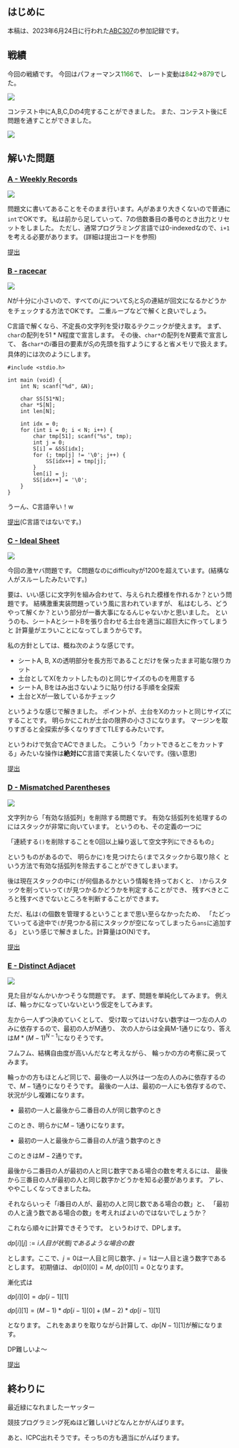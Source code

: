 <!-- KaTex Settings -->
<link rel="stylesheet" href="../katex/katex.css">
<script defer src="../katex/katex.js"></script>
<script defer src="../katex/contrib/auto-render.js"></script>
<script>
document.addEventListener("DOMContentLoaded", function() {
  renderMathInElement(document.body, {
    delimiters: [
      {left: "$$", right: "$$", display: true},
      {left: "$", right: "$", display: false},
    ]
  });
});
</script>

## はじめに
本稿は、2023年6月24日に行われた[ABC307](https://atcoder.jp/contests/abc307)の参加記録です。

## 戦績
今回の戦績です。
今回はパフォーマンス<span style="color: green;">1166</span>で、
レート変動は<span style="color: green;">842</span>-><span style="color: green;">879</span>でした。

![](https://res.cloudinary.com/dqoqdn2sk/image/upload/v1687854754/pictures/abc307/rating-min_gqdmlu.png)

コンテスト中にA,B,C,Dの4完することができました。
また、コンテスト後にE問題を通すことができました。

![](https://res.cloudinary.com/dqoqdn2sk/image/upload/v1687854754/pictures/abc307/submission-min_wnf2bp.png)

## 解いた問題
### [A - Weekly Records](https://atcoder.jp/contests/abc307/tasks/abc307_a)
![](https://res.cloudinary.com/dqoqdn2sk/image/upload/v1687854753/pictures/abc307/A-min_p0hhmg.png)

問題文に書いてあることをそのまま行います。$A_i$があまり大きくないので普通に`int`でOKです。
私は前から足していって、7の倍数番目の番号のとき出力とリセットをしました。
ただし、通常プログラミング言語では0-indexedなので、`i+1`を考える必要があります。
(詳細は提出コードを参照)

[提出](https://atcoder.jp/contests/abc307/submissions/42892273)

### [B - racecar](https://atcoder.jp/contests/abc307/tasks/abc307_b)
![](https://res.cloudinary.com/dqoqdn2sk/image/upload/v1687854754/pictures/abc307/B-min_zni5p0.png)

$N$が十分に小さいので、すべての$i$,$j$について$S_i$と$S_j$の連結が回文になるかどうかをチェックする方法でOKです。
二重ループなどで解くと良いでしょう。

C言語で解くなら、不定長の文字列を受け取るテクニックが使えます。
まず、`char`の配列を$51*N$程度で宣言します。
その後、`char*`の配列を$N$要素で宣言して、
各`char*`の$i$番目の要素が$S_i$の先頭を指すようにすると省メモリで扱えます。
具体的には次のようにします。
```
#include <stdio.h>

int main (void) {
    int N; scanf("%d", &N);

    char SS[51*N];
    char *S[N];
    int len[N];

    int idx = 0;
    for (int i = 0; i < N; i++) {
        char tmp[51]; scanf("%s", tmp);
        int j = 0;
      	S[i] = &SS[idx];
        for (; tmp[j] != '\0'; j++) {
            SS[idx++] = tmp[j];
        }
        len[i] = j;
      	SS[idx++] = '\0';
    }
}
```
うーん、C言語辛い！w

[提出](https://atcoder.jp/contests/abc307/submissions/42897763)(C言語ではないです。)

### [C - Ideal Sheet](https://atcoder.jp/contests/abc307/tasks/abc307_c)
![](https://res.cloudinary.com/dqoqdn2sk/image/upload/v1687854754/pictures/abc307/C-min_kau5wh.png)

今回の激ヤバ問題です。
C問題なのにdifficultyが1200を超えています。(結構な人がスルーしたみたいです。)

要は、いい感じに文字列を組み合わせて、与えられた模様を作れるか？という問題です。
結構激重実装問題っていう風に言われていますが、
私はむしろ、どうやって解くか？という部分が一番大事になるんじゃないかと思いました。
というのも、シートAとシートBを張り合わせる土台を適当に超巨大に作ってしまうと
計算量がエラいことになってしまうからです。

私の方針としては、概ね次のような感じです。

- シートA, B, Xの透明部分を長方形であることだけを保ったまま可能な限りカット
- 土台としてX(をカットしたもの)と同じサイズのものを用意する
- シートA, Bをはみ出さないように貼り付ける手順を全探索
- 土台とXが一致しているかチェック

というような感じで解きました。
ポイントが、土台をXのカットと同じサイズにすることです。
明らかにこれが土台の限界の小ささになります。
マージンを取りすぎると全探索が多くなりすぎてTLEするみたいです。

というわけで気合でACできました。
こういう「カットできるとこをカットする」みたいな操作は**絶対に**C言語で実装したくないです。(強い意思)

[提出](https://atcoder.jp/contests/abc307/submissions/42920730)

### [D - Mismatched Parentheses](https://atcoder.jp/contests/abc307/tasks/abc307_d)
![](https://res.cloudinary.com/dqoqdn2sk/image/upload/v1687854753/pictures/abc307/D-min_jkeqjo.png)

文字列から「有効な括弧列」を削除する問題です。
有効な括弧列を処理するのにはスタックが非常に向いています。
というのも、その定義の一つに

「連続する`()`を削除することを0回以上繰り返して空文字列にできるもの」

というものがあるので、
明らかに`)`を見つけたら`(`までスタックから取り除く
という方法で有効な括弧列を除去することができてしまいます。

後は現在スタックの中に`(`が何個あるかという情報を持っておくと、
`)`からスタックを削っていって`(`が見つかるかどうかを判定することができ、
残すべきところと残すべきでないところを判断することができます。

ただ、私は`(`の個数を管理するということまで思い至らなかったため、
「たどっていってる途中で`(`が見つかる前にスタックが空になってしまったら`ans`に追加する」
という感じで解きました。計算量はO(N)です。

[提出](https://atcoder.jp/contests/abc307/submissions/42925260)

### [E - Distinct Adjacet](https://atcoder.jp/contests/abc307/tasks/abc307_e)
![](https://res.cloudinary.com/dqoqdn2sk/image/upload/v1687854754/pictures/abc307/E-min_nba8s9.png)

見た目がなんかいかつそうな問題です。
まず、問題を単純化してみます。
例えば、輪っかになっていないという仮定をしてみます。

左から一人ずつ決めていくとして、
受け取ってはいけない数字は一つ左の人のみに依存するので、最初の人がM通り、
次の人からは全員M-1通りになり、答えは$M*(M-1)^{N-1}$になりそうです。

フムフム、結構自由度が高いんだなと考えながら、
輪っかの方の考察に戻ってみます。

輪っかの方もほとんど同じで、最後の一人以外は一つ左の人のみに依存するので、$M-1$通りになりそうです。
最後の一人は、最初の一人にも依存するので、状況が少し複雑になります。

- 最初の一人と最後から二番目の人が同じ数字のとき

このとき、明らかに$M-1$通りになります。

- 最初の一人と最後から二番目の人が違う数字のとき

このときは$M-2$通りです。

最後から二番目の人が最初の人と同じ数字である場合の数を考えるには、
最後から三番目の人が最初の人と同じ数字かどうかを知る必要があります。
アレ、ややこしくなってきましたね。

それならいっそ「$i$番目の人が、最初の人と同じ数である場合の数」と、
「最初の人と違う数である場合の数」を考えればよいのではないでしょうか？

これなら順々に計算できそうです。
というわけで、DPします。

$dp[i][j] := i人目が状態jであるような場合の数$

とします。ここで、$j=0$は一人目と同じ数字、$j=1$は一人目と違う数字であるとします。
初期値は、
$dp[0][0] = M$, $dp[0][1] = 0$となります。

漸化式は

$dp[i][0] = dp[i-1][1]$

$dp[i][1] = (M-1) * dp[i-1][0] + (M-2) * dp[i-1][1]$

となります。
これをあまりを取りながら計算して、$dp[N-1][1]$が解になります。

DP難しいよ〜

[提出](https://atcoder.jp/contests/abc307/submissions/42931163)

## 終わりに
最近緑になれましたーヤッター

競技プログラミング死ぬほど難しいけどなんとかがんばります。

あと、ICPC出れそうです。そっちの方も適当にがんばります。
